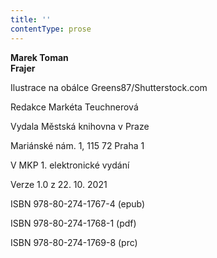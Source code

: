 ```yaml
---
title: ''
contentType: prose
---
```


**Marek Toman  
Frajer**

Ilustrace na obálce Greens87/Shutterstock.com

Redakce Markéta Teuchnerová

Vydala Městská knihovna v Praze

Mariánské nám. 1, 115 72 Praha 1

V MKP 1. elektronické vydání

Verze 1.0 z 22. 10. 2021

ISBN 978-80-274-1767-4 (epub)

ISBN 978-80-274-1768-1 (pdf)

ISBN 978-80-274-1769-8 (prc)
